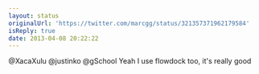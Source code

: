 ```yaml
---
layout: status
originalUrl: 'https://twitter.com/marcgg/status/321357371962179584'
isReply: true
date: 2013-04-08 20:22:22
---
```


@XacaXulu @justinko @gSchool Yeah I use flowdock too, it's really good

